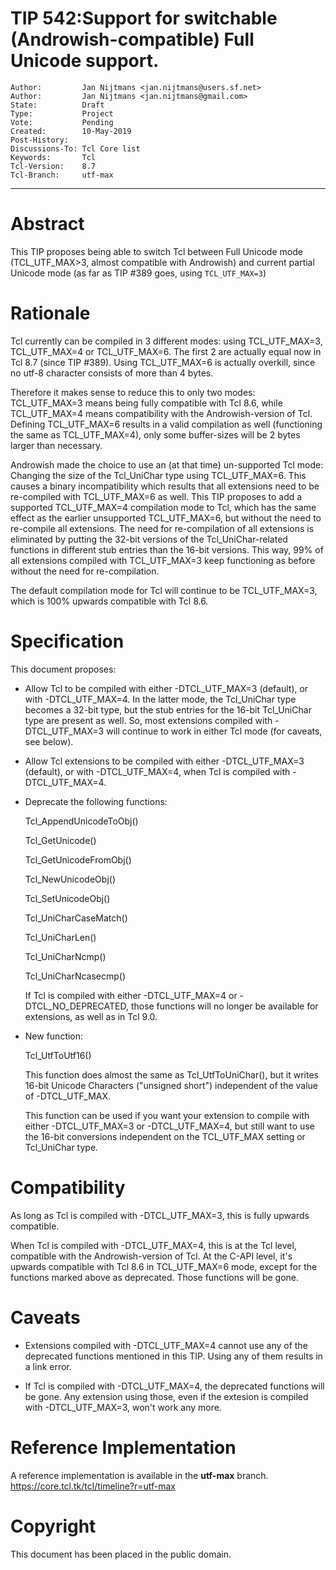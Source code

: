 # TIP 542:Support for switchable (Androwish-compatible) Full Unicode support. 
	Author:         Jan Nijtmans <jan.nijtmans@users.sf.net>
	Author:         Jan Nijtmans <jan.nijtmans@gmail.com>
	State:          Draft
	Type:           Project
	Vote:           Pending
	Created:        10-May-2019
	Post-History:   
	Discussions-To: Tcl Core list
	Keywords:       Tcl
	Tcl-Version:    8.7
	Tcl-Branch:     utf-max
-----

# Abstract

This TIP proposes being able to switch Tcl between Full Unicode mode
(TCL\_UTF\_MAX>3, almost compatible with Androwish) and current partial
Unicode mode (as far as TIP #389 goes, using `TCL_UTF_MAX=3`) 

# Rationale

Tcl currently can be compiled in 3 different modes: using TCL\_UTF\_MAX=3, TCL\_UTF\_MAX=4
or TCL\_UTF\_MAX=6. The first 2 are actually equal now in Tcl 8.7 (since TIP #389). Using
TCL\_UTF\_MAX=6 is actually overkill, since no utf-8 character consists of more than 4 bytes.

Therefore it makes sense to reduce this to only two modes: TCL\_UTF\_MAX=3 means
being fully compatible with Tcl 8.6, while TCL\_UTF\_MAX=4 means compatibility with
the Androwish-version of Tcl. Defining TCL\_UTF\_MAX=6 results in a valid
compilation as well (functioning the same as TCL\_UTF\_MAX=4), only some buffer-sizes
will be 2 bytes larger than necessary.

Androwish made the choice to use an (at that time) un-supported Tcl mode: Changing the size
of the Tcl\_UniChar type using TCL\_UTF\_MAX=6. This causes a binary incompatibility
which results that all extensions need to be re-compiled with TCL\_UTF\_MAX=6 as well.
This TIP proposes to add a supported TCL\_UTF\_MAX=4 compilation mode to Tcl, which has
the same effect as the earlier unsupported TCL\_UTF\_MAX=6, but without the need to
re-compile all extensions. The need for re-compilation of all extensions is eliminated
by putting the 32-bit versions of the Tcl\_UniChar-related functions in different stub
entries than the 16-bit versions. This way, 99% of all extensions compiled with
TCL\_UTF\_MAX=3 keep functioning as before without the need for re-compilation.

The default compilation mode for Tcl will continue to be TCL\_UTF\_MAX=3, which is 100%
upwards compatible with Tcl 8.6.

# Specification

This document proposes:

 * Allow Tcl to be compiled with either -DTCL\_UTF\_MAX=3 (default), or with -DTCL\_UTF\_MAX=4.
   In the latter mode, the Tcl_UniChar type becomes a 32-bit type, but the stub entries for
   the 16-bit Tcl\_UniChar type are present as well. So, most extensions compiled with -DTCL\_UTF\_MAX=3
   will continue to work in either Tcl mode (for caveats, see below).

 * Allow Tcl extensions to be compiled with either -DTCL\_UTF\_MAX=3 (default), or with -DTCL\_UTF\_MAX=4,
   when Tcl is compiled with -DTCL\_UTF\_MAX=4.

 * Deprecate the following functions:

     Tcl\_AppendUnicodeToObj()

     Tcl\_GetUnicode()

     Tcl\_GetUnicodeFromObj()

     Tcl\_NewUnicodeObj()

     Tcl\_SetUnicodeObj()

     Tcl\_UniCharCaseMatch()

     Tcl\_UniCharLen()

     Tcl\_UniCharNcmp()

     Tcl\_UniCharNcasecmp()

   If Tcl is compiled with either -DTCL\_UTF\_MAX=4 or -DTCL\_NO\_DEPRECATED, those functions will no longer be available for extensions, as well as in Tcl 9.0.


 * New function:
     
     Tcl\_UtfToUtf16()

     This function does almost the same as Tcl\_UtfToUniChar(), but it writes 16-bit Unicode Characters ("unsigned short") independent
     of the value of -DTCL\_UTF\_MAX.

     This function can be used if you want your extension to compile with either -DTCL\_UTF\_MAX=3 or -DTCL\_UTF\_MAX=4,
     but still want to use the 16-bit conversions independent on the TCL\_UTF\_MAX setting or Tcl\_UniChar type.

# Compatibility

As long as Tcl is compiled with -DTCL\_UTF\_MAX=3, this is fully upwards compatible.

When Tcl is compiled with -DTCL\_UTF\_MAX=4, this is at the Tcl level, compatible with the Androwish-version
of Tcl. At the C-API level, it's upwards compatible with Tcl 8.6 in TCL\_UTF\_MAX=6 mode, except for the
functions marked above as deprecated. Those functions will be gone.

# Caveats

 * Extensions compiled with -DTCL\_UTF\_MAX=4 cannot use any of the deprecated functions mentioned in this TIP.
   Using any of them results in a link error.

 * If Tcl is compiled with -DTCL\_UTF\_MAX=4, the deprecated functions will be gone. Any
   extension using those, even if the extesion is compiled with -DTCL\_UTF\_MAX=3, won't work any more.

# Reference Implementation

A reference implementation is available in  the **utf-max** branch.
<https://core.tcl.tk/tcl/timeline?r=utf-max>

# Copyright

This document has been placed in the public domain.
